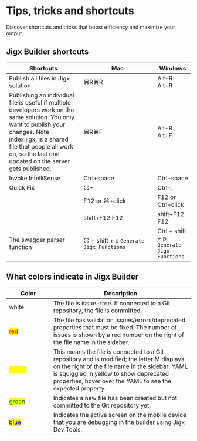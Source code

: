 # Tips, tricks and shortcuts

Discover shortcuts and tricks that boost efficiency and maximize your output.

## Jigx Builder shortcuts

<table><thead><tr><th width="235.0390625">Shortcuts</th><th width="233.90625">Mac</th><th>Windows</th></tr></thead><tbody><tr><td>Publish all files in Jigx solution</td><td>⌘R⌘R</td><td>Alt+R Alt+R</td></tr><tr><td>Publishing an individual file is useful if multiple developers work on the same solution. You only want to publish your changes. Note index.jigx, is a shared file that people all work on, so the last one updated on the server gets published.</td><td>⌘R⌘F</td><td>Alt+R Alt+F</td></tr><tr><td>Invoke IntelliSense</td><td>Ctrl+space</td><td>Ctrl+space</td></tr><tr><td>Quick Fix</td><td>⌘+.</td><td>Ctrl+.</td></tr><tr><td></td><td>F12 or ⌘+click</td><td>F12 or Ctrl+click</td></tr><tr><td></td><td>shift+F12 F12</td><td>shift+F12 F12</td></tr><tr><td>The swagger parser function</td><td>⌘ + shift + p <code>Generate Jigx Functions</code></td><td>Ctrl + shift + p <code>Generate Jigx Functions</code></td></tr></tbody></table>

## What colors indicate in Jigx Builder

<table><thead><tr><th width="104.65625">Color</th><th>Description</th></tr></thead><tbody><tr><td>white</td><td>The file is issue-free. If connected to a Git repository, the file is committed.</td></tr><tr><td><mark style="color:red;">red</mark></td><td>The file has validation issues/errors/deprecated properties that must be fixed. The number of issues is shown by a red number on the right of the file name in the sidebar.</td></tr><tr><td><mark style="color:yellow;">yellow</mark></td><td>This means the file is connected to a Git repository and is modified; the letter M displays on the right of the file name in the sidebar. YAML is squiggled in yellow to show deprecated properties, hover over the YAML to see the expected property.</td></tr><tr><td><mark style="color:green;">green</mark></td><td>Indicates a new file has been created but not committed to the Git repository yet.</td></tr><tr><td><mark style="color:blue;">blue</mark></td><td>Indicates the active screen on the mobile device that you are debugging in the builder using Jigx Dev Tools.</td></tr></tbody></table>
